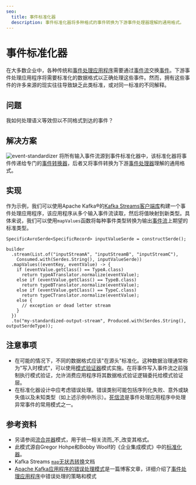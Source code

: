 ```yaml
---
seo:
  title: 事件标准化器
  description: 事件标准化器将多种格式的事件转换为下游事件处理器理解的通用格式。
---
```


# 事件标准化器
在大多数企业中，各种传统和[事件处理应用程序](../event-processing/event-processing-application.md)需要通过[事件流](../event-stream/event-stream.md)交换[事件](../event/event.md)。下游事件处理应用程序将需要标准化的数据格式以正确处理这些事件。然而，拥有这些事件的许多来源的现实往往导致缺乏此类标准，或对同一标准的不同解释。

## 问题
我如何处理语义等效但以不同格式到达的事件？

## 解决方案
![event-standardizer](../img/event-standardizer.svg)
将所有输入事件流源到事件标准化器中，该标准化器将事件传递给专门的[事件转换器](../event-processing/event-translator.md)，后者又将事件转换为下游[事件处理器](../event-processing/event-processor.md)理解的通用格式。

## 实现
作为示例，我们可以使用Apache Kafka®的[Kafka Streams客户端库](https://docs.confluent.io/platform/current/streams/index.html)构建一个事件处理应用程序，该应用程序从多个输入事件流读取，然后将值映射到新类型。具体来说，我们可以使用`mapValues`函数将每种事件类型转换为输出[事件流](../event-stream/event-stream.md)上期望的标准类型。

```
SpecificAvroSerde<SpecificRecord> inputValueSerde = constructSerde();

builder
  .stream(List.of("inputStreamA", "inputStreamB", "inputStreamC"),
    Consumed.with(Serdes.String(), inputValueSerde))
  .mapValues((eventKey, eventValue) -> {
    if (eventValue.getClass() == TypeA.class)
      return typeATranslator.normalize(eventValue);
    else if (eventValue.getClass() == TypeB.class)
      return typeBTranslator.normalize(eventValue);
    else if (eventValue.getClass() == TypeC.class)
      return typeCTranslator.normalize(eventValue);
    else {
      // exception or dead letter stream
    }
  })
  .to("my-standardized-output-stream", Produced.with(Serdes.String(), outputSerdeType));
```

## 注意事项
* 在可能的情况下，不同的数据格式应该"在源头"标准化。这种数据治理通常称为"写入时模式"，可以使用[模式验证器](../event-source/schema-validator.md)模式实施。在将事件写入事件流之前强制执行模式验证，允许消费应用程序将其数据格式验证逻辑委托给模式验证层。
* 在标准化器设计中应考虑错误处理。错误类别可能包括序列化失败、意外或缺失值以及未知类型（如上述示例中所示）。[死信流](../event-processing/dead-letter-stream.md)是事件处理应用程序中处理异常事件的常用模式之一。

## 参考资料
* 另请参阅[流合并器](../stream-processing/event-stream-merger.md)模式，用于统一相关流而_不_改变其格式。
* 此模式源自Gregor Hohpe和Bobby Woolf的《企业集成模式》中的[标准化器](https://www.enterpriseintegrationpatterns.com/patterns/messaging/Normalizer.html)。
* Kafka Streams [`map`无状态转换](https://docs.confluent.io/platform/current/streams/developer-guide/dsl-api.html#creating-source-streams-from-ak)文档
* [Apache Kafka应用程序的错误处理模式](https://www.confluent.io/blog/error-handling-patterns-in-kafka/)是一篇博客文章，详细介绍了[事件处理应用程序](../event-processing/event-processing-application.md)中错误处理的策略和模式
